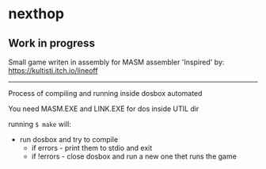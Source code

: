 # nexthop
## Work in progress

Small game writen in assembly for MASM assembler
'Inspired' by: https://kultisti.itch.io/lineoff

---

Process of compiling and running inside dosbox automated

You need MASM.EXE and LINK.EXE for dos inside UTIL dir 

running `$ make` will:
- run dosbox and try to compile
    - if  errors - print them to stdio and exit
    - if !errors - close dosbox and run a new one thet runs the game
